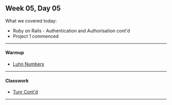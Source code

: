 ## Week 05, Day 05

What we covered today:

- Ruby on Rails - Authentication and Authorisation cont'd
- Project 1 commenced

____
#### Warmup

- [Luhn Numbers](https://github.com/GrantjHanrahan/wdi27-homework/tree/master/warmups/week05/day05_luhn_numbers)

____
#### Classwork

- [Tunr Cont'd](https://github.com/textchimp/wdi-27/tree/master/week5/tunr-wdi27)

____
